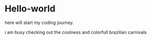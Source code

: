 # Hello-world
here will start my coding journey.

i am busy checking out the coolness and colorfull brazilian carnivals

